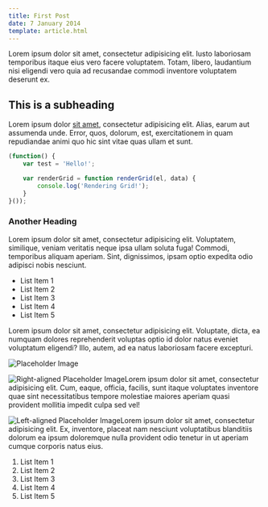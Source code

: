 ```yaml
---
title: First Post
date: 7 January 2014
template: article.html
---
```



Lorem ipsum dolor sit amet, consectetur adipisicing elit. Iusto laboriosam temporibus itaque eius vero facere voluptatem. Totam, libero, laudantium nisi eligendi vero quia ad recusandae commodi inventore voluptatem deserunt ex.

## This is a subheading
Lorem ipsum dolor <a href="#">sit amet</a>, consectetur adipisicing elit. Alias, earum aut assumenda unde. Error, quos, dolorum, est, exercitationem in quam repudiandae animi quo hic sint vitae quas ullam et sunt.

```javascript
(function() {
    var test = 'Hello!';

    var renderGrid = function renderGrid(el, data) {
        console.log('Rendering Grid!');
    }
}());
```

### Another Heading
Lorem ipsum dolor sit amet, consectetur adipisicing elit. Voluptatem, similique, veniam veritatis neque ipsa ullam soluta fuga! Commodi, temporibus aliquam aperiam. Sint, dignissimos, ipsam optio expedita odio adipisci nobis nesciunt.

* List Item 1
* List Item 2
* List Item 3
* List Item 4
* List Item 5

Lorem ipsum dolor sit amet, consectetur adipisicing elit. Voluptate, dicta, ea numquam dolores reprehenderit voluptas optio id dolor natus eveniet voluptatum eligendi? Illo, autem, ad ea natus laboriosam facere excepturi.

<img src="http://placehold.it/350x150" alt="Placeholder Image">

<img src="http://placehold.it/150x150" alt="Right-aligned Placeholder Image" class="align-right">Lorem ipsum dolor sit amet, consectetur adipisicing elit. Cum, eaque, officia, facilis, sunt itaque voluptates inventore quae sint necessitatibus tempore molestiae maiores aperiam quasi provident mollitia impedit culpa sed vel!

<img src="http://placehold.it/150x150" alt="Left-aligned Placeholder Image" class="align-left">Lorem ipsum dolor sit amet, consectetur adipisicing elit. Ex, inventore, placeat nam nesciunt voluptatibus blanditiis dolorum ea ipsum doloremque nulla provident odio tenetur in ut aperiam cumque corporis natus eius.

1. List Item 1
2. List Item 2
3. List Item 3
4. List Item 4
5. List Item 5
